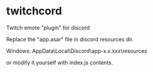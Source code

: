 # twitchcord
Twitch emote "plugin" for discord

Replace the "app.asar" file in discord resources dir.

Windows: AppData\Local\Discord\app-x.x.xxx\resources

or modify it yourself with index.js contents.
